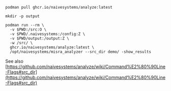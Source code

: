 ```
podman pull ghcr.io/naivesystems/analyze:latest

mkdir -p output

podman run --rm \
  -v $PWD:/src:O \
  -v $PWD/.naivesystems:/config:Z \
  -v $PWD/output:/output:Z \
  -w /src/ \
  ghcr.io/naivesystems/analyze:latest \
  /opt/naivesystems/misra_analyzer --src_dir demo/ -show_results
```

See also [https://github.com/naivesystems/analyze/wiki/Command%E2%80%90Line-Flags#src_dir](https://github.com/naivesystems/analyze/wiki/Command%E2%80%90Line-Flags#src_dir)
